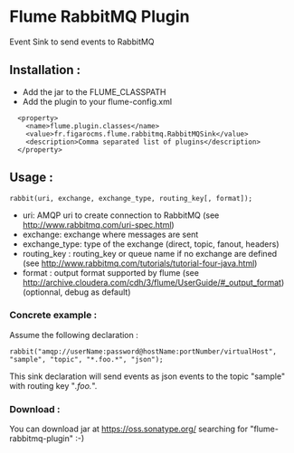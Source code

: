 # Flume RabbitMQ Plugin

Event Sink to send events to RabbitMQ

## Installation :

 * Add the jar to the FLUME_CLASSPATH
 * Add the plugin to your flume-config.xml

```
  <property>
    <name>flume.plugin.classes</name>                                         
    <value>fr.figarocms.flume.rabbitmq.RabbitMQSink</value>
    <description>Comma separated list of plugins</description>
  </property>
```

## Usage :

```
rabbit(uri, exchange, exchange_type, routing_key[, format]);

```

 * uri: AMQP uri to create connection to RabbitMQ (see http://www.rabbitmq.com/uri-spec.html)
 * exchange: exchange where messages are sent
 * exchange_type: type of the exchange (direct, topic, fanout, headers)
 * routing_key : routing_key or queue name if no exchange are defined (see http://www.rabbitmq.com/tutorials/tutorial-four-java.html)
 * format : output format supported by flume (see http://archive.cloudera.com/cdh/3/flume/UserGuide/#_output_format) (optionnal, debug as default)



### Concrete example :

Assume the following declaration :

```
rabbit("amqp://userName:password@hostName:portNumber/virtualHost", "sample", "topic", "*.foo.*", "json");
```

This sink declaration will send events as json events to the topic "sample" with routing key "*.foo.*".


### Download :

You can download jar at https://oss.sonatype.org/ searching for "flume-rabbitmq-plugin" :-)
